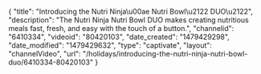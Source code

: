 {
    "title": "Introducing the Nutri Ninja\u00ae Nutri Bowl\u2122 DUO\u2122",
    "description": "The Nutri Ninja Nutri Bowl DUO makes creating nutritious meals fast, fresh, and easy with the touch of a button.",
    "channelid": "6410334",
    "videoid": "80420103",
    "date_created": "1479429298",
    "date_modified": "1479429632",
    "type": "captivate",
    "layout": "channelVideo",
    "url": "\/holidays\/introducing-the-nutri-ninja-nutri-bowl-duo\/6410334-80420103"
}